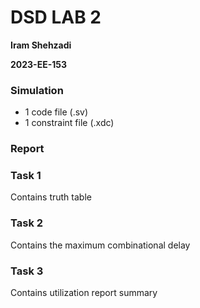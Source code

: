 # DSD LAB 2

**Iram Shehzadi**

**2023-EE-153**

### Simulation

* 1 code file (.sv)
* 1 constraint file (.xdc)
### Report
### Task 1
Contains truth table 
### Task 2
Contains the maximum combinational delay
### Task 3
Contains utilization report summary


